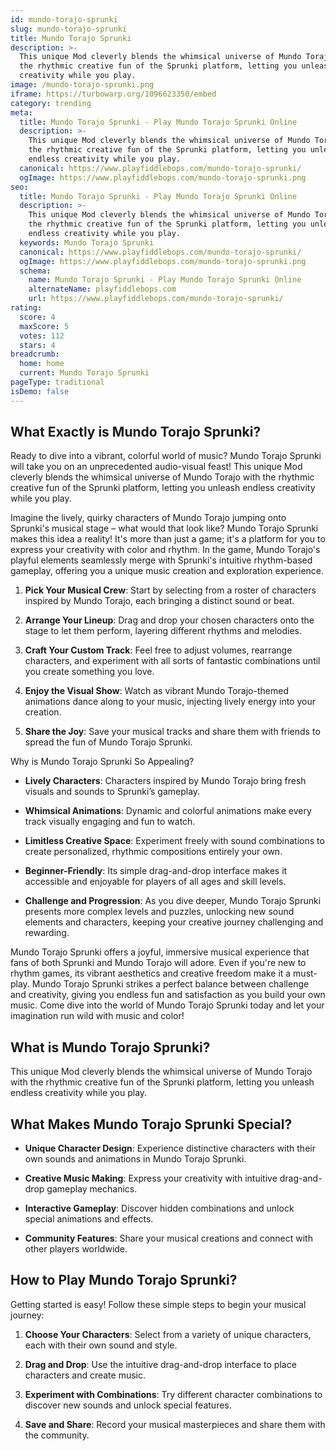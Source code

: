 ```yaml
---
id: mundo-torajo-sprunki
slug: mundo-torajo-sprunki
title: Mundo Torajo Sprunki
description: >-
  This unique Mod cleverly blends the whimsical universe of Mundo Torajo with
  the rhythmic creative fun of the Sprunki platform, letting you unleash endless
  creativity while you play.
image: /mundo-torajo-sprunki.png
iframe: https://turbowarp.org/1096623350/embed
category: trending
meta:
  title: Mundo Torajo Sprunki - Play Mundo Torajo Sprunki Online
  description: >-
    This unique Mod cleverly blends the whimsical universe of Mundo Torajo with
    the rhythmic creative fun of the Sprunki platform, letting you unleash
    endless creativity while you play.
  canonical: https://www.playfiddlebops.com/mundo-torajo-sprunki/
  ogImage: https://www.playfiddlebops.com/mundo-torajo-sprunki.png
seo:
  title: Mundo Torajo Sprunki - Play Mundo Torajo Sprunki Online
  description: >-
    This unique Mod cleverly blends the whimsical universe of Mundo Torajo with
    the rhythmic creative fun of the Sprunki platform, letting you unleash
    endless creativity while you play.
  keywords: Mundo Torajo Sprunki
  canonical: https://www.playfiddlebops.com/mundo-torajo-sprunki/
  ogImage: https://www.playfiddlebops.com/mundo-torajo-sprunki.png
  schema:
    name: Mundo Torajo Sprunki - Play Mundo Torajo Sprunki Online
    alternateName: playfiddlebops.com
    url: https://www.playfiddlebops.com/mundo-torajo-sprunki/
rating:
  score: 4
  maxScore: 5
  votes: 112
  stars: 4
breadcrumb:
  home: home
  current: Mundo Torajo Sprunki
pageType: traditional
isDemo: false
---
```


## What Exactly is Mundo Torajo Sprunki?

Ready to dive into a vibrant, colorful world of music? Mundo Torajo Sprunki will take you on an unprecedented audio-visual feast! This unique Mod cleverly blends the whimsical universe of Mundo Torajo with the rhythmic creative fun of the Sprunki platform, letting you unleash endless creativity while you play.

Imagine the lively, quirky characters of Mundo Torajo jumping onto Sprunki's musical stage – what would that look like? Mundo Torajo Sprunki makes this idea a reality! It's more than just a game; it's a platform for you to express your creativity with color and rhythm. In the game, Mundo Torajo's playful elements seamlessly merge with Sprunki's intuitive rhythm-based gameplay, offering you a unique music creation and exploration experience.

1. **Pick Your Musical Crew**: Start by selecting from a roster of characters inspired by Mundo Torajo, each bringing a distinct sound or beat.

1. **Arrange Your Lineup**: Drag and drop your chosen characters onto the stage to let them perform, layering different rhythms and melodies.

1. **Craft Your Custom Track**: Feel free to adjust volumes, rearrange characters, and experiment with all sorts of fantastic combinations until you create something you love.

1. **Enjoy the Visual Show**: Watch as vibrant Mundo Torajo-themed animations dance along to your music, injecting lively energy into your creation.

1. **Share the Joy**: Save your musical tracks and share them with friends to spread the fun of Mundo Torajo Sprunki.

Why is Mundo Torajo Sprunki So Appealing?

- **Lively Characters**: Characters inspired by Mundo Torajo bring fresh visuals and sounds to Sprunki’s gameplay.

- **Whimsical Animations**: Dynamic and colorful animations make every track visually engaging and fun to watch.

- **Limitless Creative Space**: Experiment freely with sound combinations to create personalized, rhythmic compositions entirely your own.

- **Beginner-Friendly**: Its simple drag-and-drop interface makes it accessible and enjoyable for players of all ages and skill levels.

- **Challenge and Progression**: As you dive deeper, Mundo Torajo Sprunki presents more complex levels and puzzles, unlocking new sound elements and characters, keeping your creative journey challenging and rewarding.

Mundo Torajo Sprunki offers a joyful, immersive musical experience that fans of both Sprunki and Mundo Torajo will adore. Even if you're new to rhythm games, its vibrant aesthetics and creative freedom make it a must-play. Mundo Torajo Sprunki strikes a perfect balance between challenge and creativity, giving you endless fun and satisfaction as you build your own music. Come dive into the world of Mundo Torajo Sprunki today and let your imagination run wild with music and color!

## What is Mundo Torajo Sprunki?

This unique Mod cleverly blends the whimsical universe of Mundo Torajo with the rhythmic creative fun of the Sprunki platform, letting you unleash endless creativity while you play.

## What Makes Mundo Torajo Sprunki Special?

- **Unique Character Design**: Experience distinctive characters with their own sounds and animations in Mundo Torajo Sprunki.

- **Creative Music Making**: Express your creativity with intuitive drag-and-drop gameplay mechanics.

- **Interactive Gameplay**: Discover hidden combinations and unlock special animations and effects.

- **Community Features**: Share your musical creations and connect with other players worldwide.

## How to Play Mundo Torajo Sprunki?

Getting started is easy! Follow these simple steps to begin your musical journey:

1. **Choose Your Characters**: Select from a variety of unique characters, each with their own sound and style.

1. **Drag and Drop**: Use the intuitive drag-and-drop interface to place characters and create music.

1. **Experiment with Combinations**: Try different character combinations to discover new sounds and unlock special features.

1. **Save and Share**: Record your musical masterpieces and share them with the community.

